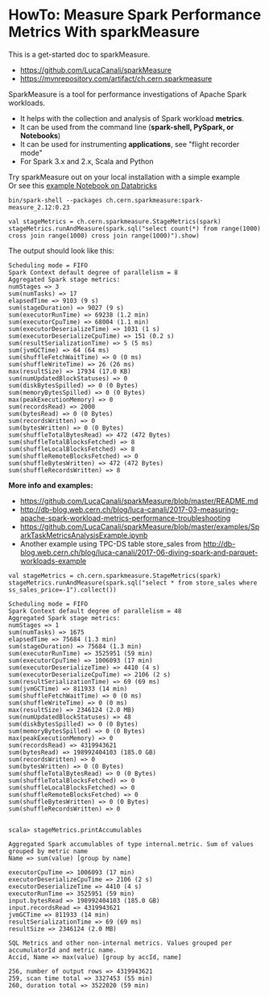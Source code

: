 # HowTo: Measure Spark Performance Metrics With sparkMeasure
This is a get-started doc to sparkMeasure.
  * https://github.com/LucaCanali/sparkMeasure
  * https://mvnrepository.com/artifact/ch.cern.sparkmeasure

SparkMeasure is a tool for performance investigations of Apache Spark workloads.   
  * It helps with the collection and analysis of Spark workload **metrics**.
  * It can be used from the command line (**spark-shell, PySpark, or Notebooks**)
  * It can be used for instrumenting **applications**, see "flight recorder mode"
  * For Spark 3.x and 2.x, Scala and Python

Try sparkMeasure out on your local installation with a simple example   
Or see this [example Notebook on Databricks](https://databricks-prod-cloudfront.cloud.databricks.com/public/4027ec902e239c93eaaa8714f173bcfc/2061385495597958/2729765977711377/442806354506758/latest.html)

```
bin/spark-shell --packages ch.cern.sparkmeasure:spark-measure_2.12:0.23

val stageMetrics = ch.cern.sparkmeasure.StageMetrics(spark) 
stageMetrics.runAndMeasure(spark.sql("select count(*) from range(1000) cross join range(1000) cross join range(1000)").show)
```


The output should look like this:
```
Scheduling mode = FIFO
Spark Context default degree of parallelism = 8
Aggregated Spark stage metrics:
numStages => 3
sum(numTasks) => 17
elapsedTime => 9103 (9 s)
sum(stageDuration) => 9027 (9 s)
sum(executorRunTime) => 69238 (1.2 min)
sum(executorCpuTime) => 68004 (1.1 min)
sum(executorDeserializeTime) => 1031 (1 s)
sum(executorDeserializeCpuTime) => 151 (0.2 s)
sum(resultSerializationTime) => 5 (5 ms)
sum(jvmGCTime) => 64 (64 ms)
sum(shuffleFetchWaitTime) => 0 (0 ms)
sum(shuffleWriteTime) => 26 (26 ms)
max(resultSize) => 17934 (17.0 KB)
sum(numUpdatedBlockStatuses) => 0
sum(diskBytesSpilled) => 0 (0 Bytes)
sum(memoryBytesSpilled) => 0 (0 Bytes)
max(peakExecutionMemory) => 0
sum(recordsRead) => 2000
sum(bytesRead) => 0 (0 Bytes)
sum(recordsWritten) => 0
sum(bytesWritten) => 0 (0 Bytes)
sum(shuffleTotalBytesRead) => 472 (472 Bytes)
sum(shuffleTotalBlocksFetched) => 8
sum(shuffleLocalBlocksFetched) => 8
sum(shuffleRemoteBlocksFetched) => 0
sum(shuffleBytesWritten) => 472 (472 Bytes)
sum(shuffleRecordsWritten) => 8
```

**More info and examples:**
  * https://github.com/LucaCanali/sparkMeasure/blob/master/README.md
  * http://db-blog.web.cern.ch/blog/luca-canali/2017-03-measuring-apache-spark-workload-metrics-performance-troubleshooting
  * https://github.com/LucaCanali/sparkMeasure/blob/master/examples/SparkTaskMetricsAnalysisExample.ipynb
  * Another example using TPC-DS table store_sales from http://db-blog.web.cern.ch/blog/luca-canali/2017-06-diving-spark-and-parquet-workloads-example

```
val stageMetrics = ch.cern.sparkmeasure.StageMetrics(spark)
stageMetrics.runAndMeasure(spark.sql("select * from store_sales where ss_sales_price=-1").collect())

Scheduling mode = FIFO
Spark Context default degree of parallelism = 48
Aggregated Spark stage metrics:
numStages => 1
sum(numTasks) => 1675
elapsedTime => 75684 (1.3 min)
sum(stageDuration) => 75684 (1.3 min)
sum(executorRunTime) => 3525951 (59 min)
sum(executorCpuTime) => 1006093 (17 min)
sum(executorDeserializeTime) => 4410 (4 s)
sum(executorDeserializeCpuTime) => 2106 (2 s)
sum(resultSerializationTime) => 69 (69 ms)
sum(jvmGCTime) => 811933 (14 min)
sum(shuffleFetchWaitTime) => 0 (0 ms)
sum(shuffleWriteTime) => 0 (0 ms)
max(resultSize) => 2346124 (2.0 MB)
sum(numUpdatedBlockStatuses) => 48
sum(diskBytesSpilled) => 0 (0 Bytes)
sum(memoryBytesSpilled) => 0 (0 Bytes)
max(peakExecutionMemory) => 0
sum(recordsRead) => 4319943621
sum(bytesRead) => 198992404103 (185.0 GB)
sum(recordsWritten) => 0
sum(bytesWritten) => 0 (0 Bytes)
sum(shuffleTotalBytesRead) => 0 (0 Bytes)
sum(shuffleTotalBlocksFetched) => 0
sum(shuffleLocalBlocksFetched) => 0
sum(shuffleRemoteBlocksFetched) => 0
sum(shuffleBytesWritten) => 0 (0 Bytes)
sum(shuffleRecordsWritten) => 0


scala> stageMetrics.printAccumulables

Aggregated Spark accumulables of type internal.metric. Sum of values grouped by metric name
Name => sum(value) [group by name]

executorCpuTime => 1006093 (17 min)
executorDeserializeCpuTime => 2106 (2 s)
executorDeserializeTime => 4410 (4 s)
executorRunTime => 3525951 (59 min)
input.bytesRead => 198992404103 (185.0 GB)
input.recordsRead => 4319943621
jvmGCTime => 811933 (14 min)
resultSerializationTime => 69 (69 ms)
resultSize => 2346124 (2.0 MB)

SQL Metrics and other non-internal metrics. Values grouped per accumulatorId and metric name.
Accid, Name => max(value) [group by accId, name]

256, number of output rows => 4319943621
259, scan time total => 3327453 (55 min)
260, duration total => 3522020 (59 min)

```
